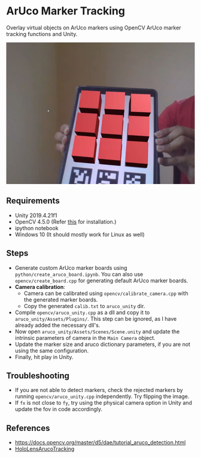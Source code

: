 # ArUco Marker Tracking

Overlay virtual objects on ArUco markers using OpenCV ArUco marker tracking functions and Unity.

<p align="center">
  <img src="images/marker_cube.jpg"  width="600"/>
</p>


## Requirements
* Unity 2019.4.21f1
* OpenCV 4.5.0 (Refer [this](https://learnopencv.com/install-opencv-on-windows/) for installation.)
* ipython notebook
* Windows 10 (It should mostly work for Linux as well)

## Steps
* Generate custom ArUco marker boards using `python/create_aruco_board.ipynb`. You can also use `opencv/create_board.cpp` for generating default ArUco marker boards.
* **Camera calibration**:
  * Camera can be calibrated using `opencv/calibrate_camera.cpp` with the generated marker boards.
  * Copy the generated `calib.txt` to `aruco_unity` dir.
* Compile `opencv/aruco_unity.cpp` as a dll and copy it to `aruco_unity/Assets/Plugins/`. This step can be ignored, as I have already added the necessary dll's.
* Now open `aruco_unity/Assets/Scenes/Scene.unity` and update the intrinsic parameters of camera in the `Main Camera` object.
* Update the marker size and aruco dictionary parameters, if you are not using the same configuration.
* Finally, hit play in Unity.

## Troubleshooting
* If you are not able to detect markers, check the rejected markers by running `opencv/aruco_unity.cpp` independently. Try flipping the image.
* If `fx` is not close to `fy`, try using the physical camera option in Unity and update the fov in code accordingly.

## References
* https://docs.opencv.org/master/d5/dae/tutorial_aruco_detection.html
* [HoloLensArucoTracking](https://github.com/KeyMaster-/HoloLensArucoTracking)
